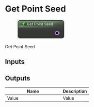 # Get Point Seed

<div align="left" data-full-width="false"><figure><img src="../../../api/Point/Get_Point_Seed.png" alt=""><figcaption></figcaption></figure></div>

Get Point Seed

## Inputs

## Outputs

<table><thead><tr><th width="170">Name</th><th>Description</th></tr></thead><tbody><tr><td>Value</td><td>Value</td></tr></tbody></table>
